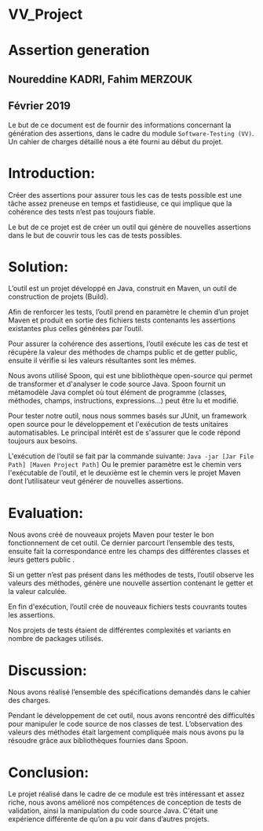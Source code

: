 # VV_Project
# Assertion generation

## Noureddine KADRI, Fahim MERZOUK
## Février 2019

Le but de ce document est de fournir des informations concernant la génération des assertions, dans le cadre du module `Software-Testing (VV)`.
Un cahier de charges détaillé nous a été fourni au début du projet.

# Introduction: 
Créer des assertions pour assurer tous les cas de tests possible est une tâche assez preneuse en temps et fastidieuse, ce qui implique que la cohérence des tests n’est pas toujours fiable. 

Le but de ce projet est de créer un outil qui génère de nouvelles assertions dans le but de couvrir tous les cas de tests possibles. 

# Solution:
L’outil est un projet développé en Java, construit en Maven, un outil de construction de projets (Build). 

Afin de renforcer les tests, l’outil prend en paramètre le chemin d’un projet Maven et produit en sortie des fichiers tests contenants les assertions existantes plus celles générées par l’outil.

Pour assurer la cohérence des assertions, l’outil exécute les cas de test et récupère la valeur des méthodes de champs public et de getter public, ensuite il vérifie si les valeurs résultantes sont les mêmes.

Nous avons utilisé Spoon, qui est une bibliothèque open-source qui permet de transformer et d'analyser le code source Java. Spoon fournit un métamodèle Java complet où tout élément de programme (classes, méthodes, champs, instructions, expressions...) peut être lu et modifié.

Pour tester notre outil, nous nous sommes basés sur JUnit, un framework open source pour le développement et l'exécution de tests unitaires automatisables. Le principal intérêt est de s'assurer que le code répond toujours aux besoins.

L'exécution de l’outil se fait par la commande suivante:
`Java -jar [Jar File Path] [Maven Project Path]`
Ou le premier paramètre est le chemin vers l'exécutable de l’outil, et le deuxième est le chemin vers le projet Maven dont l’utilisateur veut générer de nouvelles assertions.


# Evaluation:
Nous avons créé de nouveaux projets Maven pour tester le bon fonctionnement de cet outil. Ce dernier parcourt l’ensemble des tests, ensuite fait la correspondance entre les champs des différentes classes et leurs getters public . 

Si un getter n’est pas présent dans les méthodes de tests, l’outil observe les valeurs des méthodes, génère une nouvelle assertion contenant le getter et la valeur calculée.  

En fin d'exécution, l’outil crée de nouveaux fichiers tests couvrants toutes les assertions.

Nos projets de tests étaient de différentes complexités et variants en nombre de packages utilisés.

# Discussion:
Nous avons réalisé l’ensemble des spécifications demandés dans le cahier des charges.

Pendant le développement de cet outil, nous avons rencontré des difficultés pour manipuler le code source de nos classes de test. L’observation des valeurs des méthodes était largement compliquée mais nous avons pu la résoudre grâce aux bibliothèques fournies dans Spoon. 

# Conclusion: 

Le projet réalisé dans le cadre de ce module est très intéressant et assez riche, nous avons amélioré nos compétences de conception de tests de validation, ainsi la manipulation du code source Java. C'était une expérience différente de qu’on a pu voir dans d’autres projets. 
   	
 






